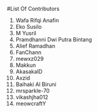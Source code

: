 #List Of Contributors

1. Wafa Rifqi Anafin
2. Eko Susilo
3. M Yusril
4. Pramdhanni Dwi Putra Bintang
5. Alief Ramadhan
4. FanChann
5. mewxz029
6. Makkun
7. AkasakaID
8. Axzid
9. Baihaki Al Biruni
10. mrsparkle-70
11. vikashjha012
12. meowcraftY
